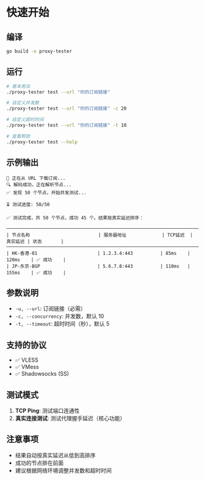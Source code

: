 # 快速开始

## 编译

```bash
go build -o proxy-tester
```

## 运行

```bash
# 基本用法
./proxy-tester test --url "你的订阅链接"

# 自定义并发数
./proxy-tester test --url "你的订阅链接" -c 20

# 自定义超时时间
./proxy-tester test --url "你的订阅链接" -t 10

# 查看帮助
./proxy-tester test --help
```

## 示例输出

```
🔄 正在从 URL 下载订阅...
🔍 解码成功，正在解析节点...
✅ 发现 50 个节点，开始并发测试...

⏳ 测试进度: 50/50

✅ 测试完成，共 50 个节点，成功 45 个。结果按真实延迟排序：

────────────────────────────────────────────────────────────────────────────────────────────────────────
| 节点名称                         | 服务器地址             | TCP延迟  | 真实延迟 | 状态       |
────────────────────────────────────────────────────────────────────────────────────────────────────────
| HK-香港-01                      | 1.2.3.4:443          | 85ms    | 120ms    | ✅ 成功    |
| JP-东京-BGP                     | 5.6.7.8:443          | 110ms   | 155ms    | ✅ 成功    |
```

## 参数说明

- `-u, --url`: 订阅链接（必需）
- `-c, --concurrency`: 并发数，默认 10
- `-t, --timeout`: 超时时间（秒），默认 5

## 支持的协议

- ✅ VLESS
- ✅ VMess  
- ✅ Shadowsocks (SS)

## 测试模式

1. **TCP Ping**: 测试端口连通性
2. **真实连接测试**: 测试代理握手延迟（核心功能）

## 注意事项

- 结果自动按真实延迟从低到高排序
- 成功的节点排在前面
- 建议根据网络环境调整并发数和超时时间

